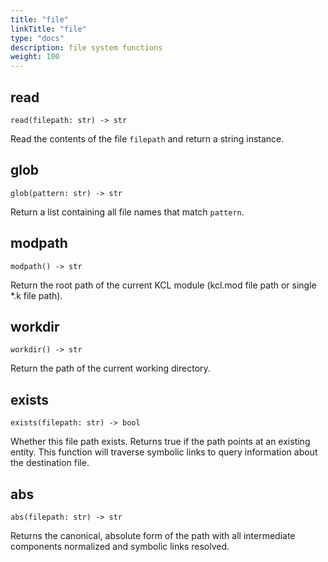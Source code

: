 ```yaml
---
title: "file"
linkTitle: "file"
type: "docs"
description: file system functions
weight: 100
---
```


## read

`read(filepath: str) -> str`

Read the contents of the file `filepath` and return a string instance.

## glob

`glob(pattern: str) -> str`

Return a list containing all file names that match `pattern`.

## modpath

`modpath() -> str`

Return the root path of the current KCL module (kcl.mod file path or single \*.k file path).

## workdir

`workdir() -> str`

Return the path of the current working directory.

## exists

`exists(filepath: str) -> bool`

Whether this file path exists. Returns true if the path points at an existing entity. This function will traverse symbolic links to query information about the destination file.

## abs

`abs(filepath: str) -> str`

Returns the canonical, absolute form of the path with all intermediate components normalized and symbolic links resolved.
